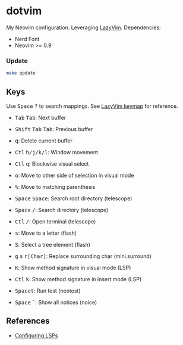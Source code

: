 # dotvim

My Neovim configuration. Leveraging [LazyVim](https://www.lazyvim.org/). Dependencies:

- Nerd Font
- Neovim >= 0.9

### Update

```bash
make update
```

## Keys

Use <kbd>Space</kbd> <kbd>?</kbd> to search mappings. See [LazyVim keymap](https://www.lazyvim.org/keymaps) for reference.

- <kbd>Tab</kbd> <kbd>Tab</kbd>: Next buffer
- <kbd>Shift</kbd> <kbd>Tab</kbd> <kbd>Tab</kbd>: Previous buffer
- <kbd>q</kbd>: Delete current buffer
- <kbd>Ctl</kbd> <kbd>h/j/k/l</kbd>: Window movement
- <kbd>Ctl</kbd> <kbd>q</kbd>: Blockwise visual select

- <kbd>o</kbd>: Move to other side of selection in visual mode
- <kbd>%</kbd>: Move to matching parenthesis

- <kbd>Space</kbd> <kbd>Space</kbd>: Search root directory (telescope)
- <kbd>Space</kbd> <kbd>/</kbd>: Search directory (telescope)
- <kbd>Ctl</kbd> <kbd>/</kbd>: Open terminal (telescope)

- <kbd>s</kbd>: Move to a letter (flash)
- <kbd>S</kbd>: Select a tree element (flash)
- <kbd>g</kbd> <kbd>s</kbd> <kbd>r</kbd><kbd>\[Char\]</Char></kbd>: Replace surrounding char (mini.surround)
- <kbd>K</kbd>: Show method signature in visual mode (LSP)
- <kbd>Ctl</kbd> <kbd>k</kbd>: Show method signature in insert mode (LSP)
- <kbd>Space</kbd><kbd>t</kbd>: Run test (neotest)

- <kbd>Space</kbd> <kbd>`</kbd>: Show all notices (noice)

## References

- [Configuring LSPs](https://github.com/neovim/nvim-lspconfig/blob/master/doc/server_configurations.md)

